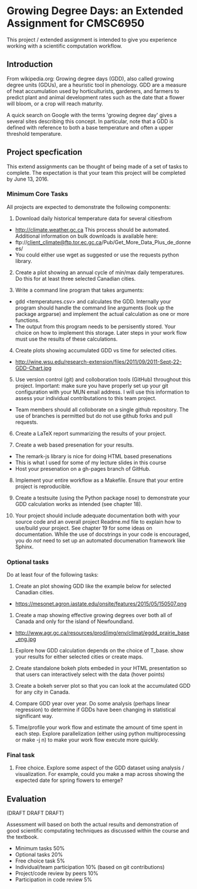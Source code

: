 # Growing Degree Days: an Extended Assignment for CMSC6950

This project / extended assignment is intended to give you
experience working with a scientific computation workflow.

## Introduction

From wikipedia.org:
Growing degree days (GDD), also called growing degree units (GDUs), are a heuristic tool in phenology. GDD are a measure of heat accumulation used by horticulturists, gardeners, and farmers to predict plant and animal development rates such as the date that a flower will bloom, or a crop will reach maturity.

A quick search on Google with the terms 'growing degree day' gives a several sites describing this concept. In particular, note that a GDD is defined with reference to both a base temperature and often a upper threshold temperature.

## Project specfication

This extend assignments can be thought of being made of a set of tasks to complete. The expectation is that your team this project will be completed by June 13, 2016.

### Minimum Core Tasks

All projects are expected to demonstrate the following components: 

1. Download daily historical temperature data for several citiesfrom 
  - http://climate.weather.gc.ca
This process should be automated. Additional information on bulk
downloads is available here:
  - ftp://client_climate@ftp.tor.ec.gc.ca/Pub/Get_More_Data_Plus_de_donnees/
  - You could either use wget as suggested or use the requests python library.
2. Create a plot showing an annual cycle of min/max daily temperatures.  Do this for at least three selected Canadian cities.

3. Write a command line program that takes arguments:
  - gdd <temperatures.csv> <tbase> <tupper> 
and calculates the GDD. Internally your program should handle the command line arguments (look up the package argparse) and implement the actual calculation as one or more functions. 
  - The output from this program needs to be persisently stored. Your choice on how to implement this storage.  Later steps in your work flow must use the results of these calculations.

4. Create plots showing accumulated GDD vs time for selected cities.  
  - http://wine.wsu.edu/research-extension/files/2011/09/2011-Sept-22-GDD-Chart.jpg

5. Use version control (git) and colloboration tools (GitHub) throughout this project.  Important: make sure you have properly set up your git configuration with your MUN email address. I will use this information to assess your individual contributations to this team project.
  - Team members should all colloborate on a single github repository. The use of branches is permitted but do not use github forks and pull requests.

6. Create a LaTeX report summarizing the results of your project.

7. Create a web based presenation for your results.
  - The remark-js library is nice for doing HTML based presenations
  - This is what I used for some of my lecture slides in this course
  - Host your presenation on a gh-pages branch of GitHub.

8. Implement your entire workflow as a Makefile. Ensure that your entire project is reproducible.

9. Create a testsuite (using the Python package nose) to demonstrate your GDD calculation works as intended (see chapter 18).

10. Your project should include adequate documentation both with your source code and an overall project Readme.md file to explain how to use/build your project.  See chapter 19 for some ideas on documentation. While the use of docstrings in your code is encouraged, you do *not* need to set up an automated documenation framework like Sphinx.

### Optional tasks

Do at least four of the following tasks:

1. Create an plot showing GDD like the example below for selected Canadian cities.
  - https://mesonet.agron.iastate.edu/onsite/features/2015/05/150507.png

1. Create a map showing effective growing degrees over both all of Canada and only for the island of Newfoundland.
  -  http://www.agr.gc.ca/resources/prod/img/env/climat/egdd_prairie_base_eng.jpg

1. Explore how GDD calculation depends on the choice of T_base. show your results for either selected cities or create maps.

1. Create standalone bokeh plots embeded in your HTML presentation so that users can interactively select with the data (hover points)

1. Create a bokeh server plot so that you can look at the accumulated GDD for any city in Canada.

1. Compare GDD year over year.  Do some analysis (perhaps linear regression) to determine if GDDs have been changing in statistical significant way.  

1. Time/profile your work flow and estimate the amount of time spent in each step. Explore parallelization (either using python multiprocessing or make -j n) to make your work flow execute more quickly.

### Final task

1. Free choice. Explore some aspect of the GDD dataset using analysis / visualization.  For example, could you make a map across showing the expected date for spring flowers to emerge?

## Evaluation

(DRAFT DRAFT DRAFT)

Assessment will based on both the actual results and demonstration of good scientific computating techniques as discussed within the course and the textbook.

- Minimum tasks 50%
- Optional tasks 20%
- Free choice task 5%
- Individual/team participation 10% (based on git contributions)
- Project/code review by peers 10% 
- Participation in code review 5%




